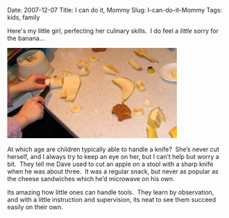 Date: 2007-12-07
Title: I can do it, Mommy
Slug: I-can-do-it-Mommy
Tags: kids, family


Here's my little girl, perfecting her culinary skills.  I do feel a *little* sorry for the banana...

![Banana Massacre](images/banana-massacre.jpg)

At which age are children typically able to handle a knife?  She’s never cut herself, and I always try to keep an eye on her, but I can’t help but worry a bit.  They tell me Dave used to cut an apple on a stool with a sharp knife when he was about three.  It was a regular snack, but never as popular as the cheese sandwiches which he’d microwave on his own.

Its amazing how little ones can handle tools.  They learn by observation, and with a little instruction and supervision, its neat to see them succeed easily on their own.